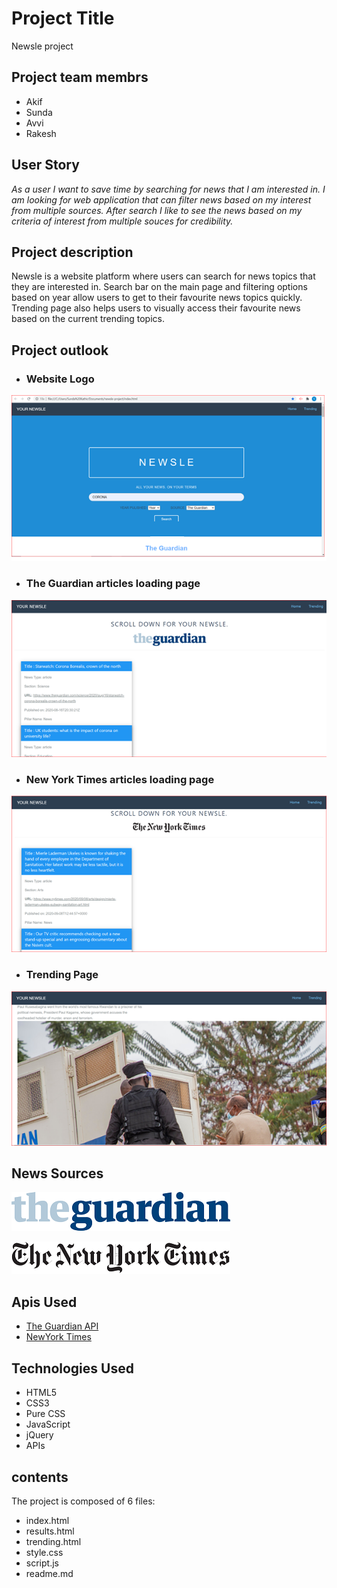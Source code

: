 # Project Title
Newsle project

## Project team membrs
* Akif
* Sunda
* Avvi
* Rakesh

## User Story
_As a user I want to save time by searching for news that I am interested in.
I am looking for web application that can filter news based on my interest from multiple sources.
After search I like to see the news based on my criteria of interest from multiple souces for credibility._


## Project description

Newsle is a website platform where users can search for news topics that they are interested in.
Search bar on the main page and filtering options based on year allow users to get to their favourite news topics quickly.
Trending page also helps users to visually access their favourite news based on the current trending topics.

## Project outlook
* ### Website Logo 
![Website logo](https://github.com/Akif448/newsle-project/blob/add-styling_html-elements/front%20page.png)

* ### The Guardian articles loading page 
![The Guardian articles loading page](https://github.com/Akif448/newsle-project/blob/add-styling_html-elements/Guardian%20-Articles.png)

* ### New York Times articles loading page
![New York Times articles loading page](https://github.com/Akif448/newsle-project/blob/add-styling_html-elements/NYTimes%20Articles.png)

* ### Trending Page
![Trending page](https://github.com/Akif448/newsle-project/blob/add-styling_html-elements/trending.png)


## News Sources

![Guardian Logo](https://github.com/Akif448/newsle-project/blob/add-styling_html-elements/The_Guardian_logo.png)<br>

![New York Times Logo](https://github.com/Akif448/newsle-project/blob/add-styling_html-elements/The_New_York_Times_logo.png)

## Apis Used 

* [The Guardian API](https://open-platform.theguardian.com/ "The Guardian Api")
* [NewYork Times](https://developer.nytimes.com/ "NewYork Times Api")

## Technologies Used

* HTML5
* CSS3
* Pure CSS
* JavaScript
* jQuery
* APIs

## contents
The project is composed of 6 files:
* index.html
* results.html
* trending.html
* style.css
* script.js
* readme.md



